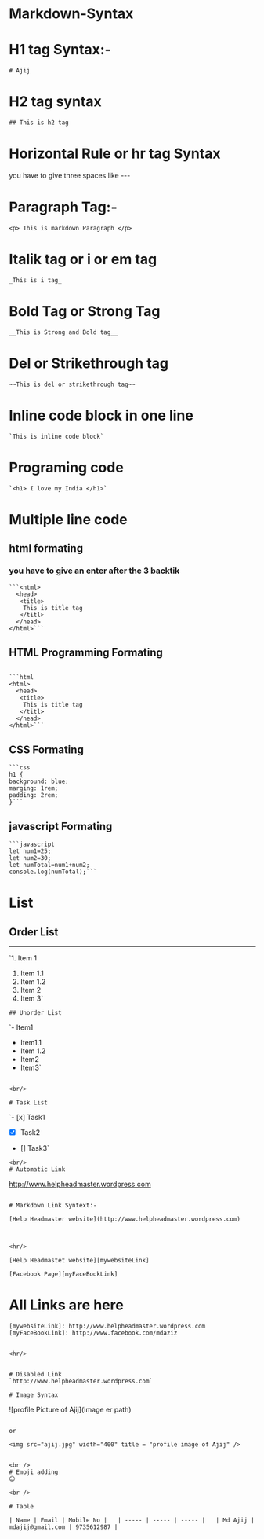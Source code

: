 # Markdown-Syntax

# H1 tag Syntax:-
```
# Ajij
```



# H2 tag syntax

```
## This is h2 tag
```  

# Horizontal Rule or hr tag Syntax  
 you have to give three spaces like ---




# Paragraph Tag:-
```
<p> This is markdown Paragraph </p>
```  

# Italik tag or i or em tag
```
_This is i tag_
```  
# Bold Tag or Strong Tag
```
__This is Strong and Bold tag__
```  

# Del or Strikethrough tag
```
~~This is del or strikethrough tag~~
```  


# Inline code block in one line
```
`This is inline code block`
```

# Programing code  

```  
`<h1> I love my India </h1>`  
```  

# Multiple line code


## html formating
### you have to give an enter after the 3 backtik

```
```<html>
  <head> 
   <title>
    This is title tag
   </titl>
  </head>
</html>```
```
## HTML Programming Formating
```

```html
<html>
  <head> 
   <title>
    This is title tag
   </titl>
  </head>
</html>```  
```  

## CSS Formating
```
```css
h1 {
background: blue;
marging: 1rem;
padding: 2rem;
}```
```  

## javascript Formating  
```
```javascript
let num1=25;
let num2=30;
let numTotal=num1+num2;
console.log(numTotal);```  

```  
# List
## Order List
---  
`1. Item 1
   1. Item 1.1
   2. Item 1.2
2. Item 2
3. Item 3`  
```
## Unorder List
```  
`- Item1
   - Item1.1
   - Item 1.2
- Item2
- Item3`  

```

<br/>

# Task List
```
`- [x] Task1
- [x] Task2
- [] Task3`
```
<br/>
# Automatic Link 
```
http://www.helpheadmaster.wordpress.com
```

# Markdown Link Syntext:-

```
`[Help Headmaster website](http://www.helpheadmaster.wordpress.com)`
```


<hr/>
```
`[Help Headmastet website][mywebsiteLink]`  

`[Facebook Page][myFaceBookLink]`
  

# All Links are here
`[mywebsiteLink]: http://www.helpheadmaster.wordpress.com
[myFaceBookLink]: http://www.facebook.com/mdaziz`

```

<hr/>


# Disabled Link
`http://www.helpheadmaster.wordpress.com`

# Image Syntax 
```
![profile Picture of Ajij](Image er path)
```  

or  
```
`<img src="ajij.jpg" width="400" title = "profile image of Ajij" />`
```  

<br />
# Emoji adding
😊

<br />  

# Table  
```
`| Name | Email | Mobile No |  
| ----- | ----- | ----- |  
| Md Ajij | mdajij@gmail.com | 9735612987 |`

```






